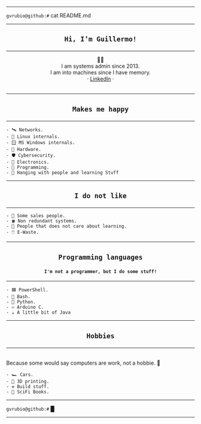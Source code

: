 
---
`gvrubio@github:#` cat README.md

---
## <p align=center>`Hi, I’m Guillermo!`
---
<p align=center>🧑‍💻<br> I am systems admin since 2013.<br>I am into machines since I have memory.<br>· <a href="https://www.linkedin.com/in/gvrubio/">LinkedIn</a> · <br><br>

---
## <p align=center>`Makes me happy`
---
```
- 🛰️ Networks.
- 🐧 Linux internals.
- 🪟 MS Windows internals.
- 🔌 Hardware.
- 🛡️ Cybersecurity.
- 🔋 Electronics.
- 📜 Programming.
- 👋 Hanging with people and learning Stuff
```
---
## <p align=center>`I do not like`
---
```
- 🐍 Some sales people.
- 🍀 Non redundant systems.
- 🤦 People that does not care about learning.
- 🖱️ E-Waste.
```
---
## <p align=center>`Programming languages`
#### <p align=center>`I'm not a programmer, but I do some stuff!`
---
```
- 🟦 PowerShell.
- 🔳 Bash.
- 🐍 Python.
- ♾️ Arduino C.
- ☕ A little bit of Java
```
---
## <p align=center>`Hobbies`
---
<br>Because some would say computers are work, not a hobbie. 🥸
```
- 🏎️ Cars.
- 🧊 3D printing.
- ⚒️ Build stuff.
- 🤖 SciFi Books.
```

---
`gvrubio@github:#` █

---

